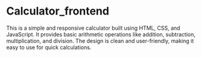# Calculator_frontend
This is a simple and responsive calculator built using HTML, CSS, and JavaScript. It provides basic arithmetic operations like addition, subtraction, multiplication, and division. The design is clean and user-friendly, making it easy to use for quick calculations. 

